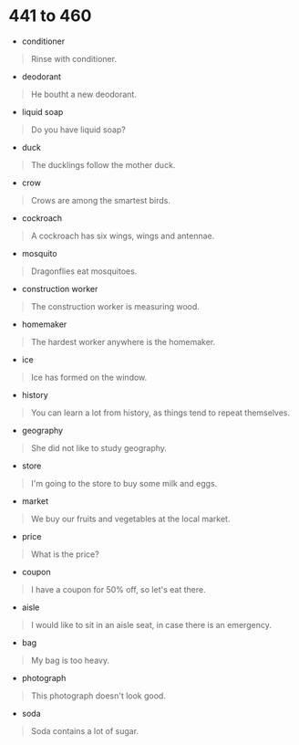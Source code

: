 # 441 to 460
- conditioner
> Rinse with conditioner.
- deodorant
> He boutht a new deodorant.
- liquid soap
> Do you have liquid soap?
- duck
> The ducklings follow the mother duck.
- crow
> Crows are among the smartest birds.
- cockroach
> A cockroach has six wings, wings and antennae.
- mosquito
> Dragonflies eat mosquitoes.
- construction worker
> The construction worker is measuring wood.
- homemaker
> The hardest worker anywhere is the homemaker.
- ice
> Ice has formed on the window.
- history
> You can learn a lot from history, as things tend to repeat themselves.
- geography
> She did not like to study geography.
- store
> I'm going to the store to buy some milk and eggs.
- market
> We buy our fruits and vegetables at the local market.
- price
> What is the price?
- coupon
> I have a coupon for 50% off, so let's eat there.
- aisle
> I would like to sit in an aisle seat, in case there is an emergency.
- bag
> My bag is too heavy.
- photograph
> This photograph doesn't look good.
- soda
> Soda contains a lot of sugar.
